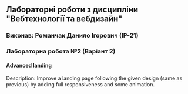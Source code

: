## Лабораторні роботи з дисципліни "Вебтехнології та вебдизайн"

### Виконав: Романчак Данило Ігорович (ІР-21)
### Лабораторна робота №2 (Варіант 2)

#### Advanced landing

Description: Improve a landing page following the given design (same as
previous) by adding full responsiveness and some animation.


